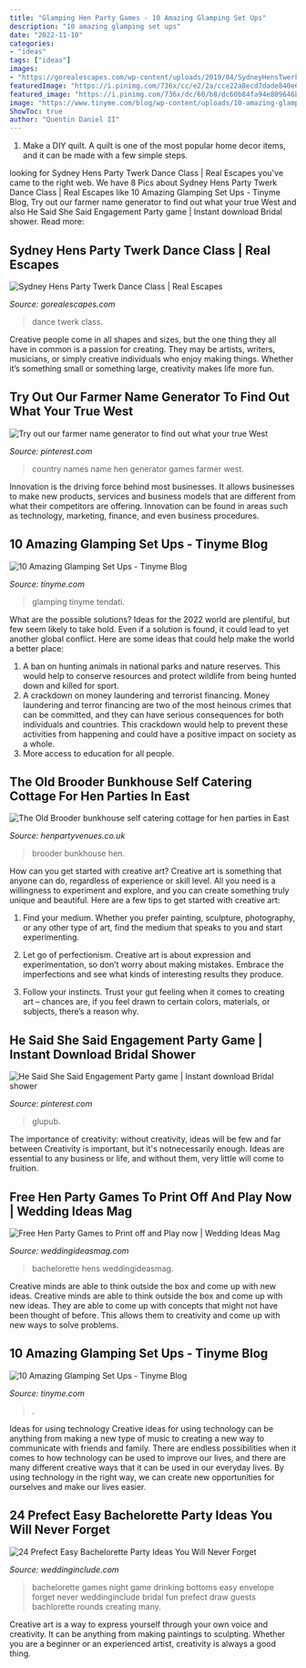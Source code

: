 ```yaml
---
title: "Glamping Hen Party Games - 10 Amazing Glamping Set Ups"
description: "10 amazing glamping set ups"
date: "2022-11-10"
categories:
- "ideas"
tags: ["ideas"]
images:
- "https://gorealescapes.com/wp-content/uploads/2019/04/SydneyHensTwerkIt.jpg"
featuredImage: "https://i.pinimg.com/736x/cc/e2/2a/cce22a8ecd7dade840e67d2031974023--hen-party-games-country-names.jpg"
featured_image: "https://i.pinimg.com/736x/dc/60/b8/dc60b84fa94e809646b2986faf970819.jpg"
image: "https://www.tinyme.com/blog/wp-content/uploads/10-amazing-glamping-set-ups/10-Amazing-Glamping-Set-Ups-1.jpg"
ShowToc: true
author: "Quentin Daniel II"
---
```



1. Make a DIY quilt. A quilt is one of the most popular home decor items, and it can be made with a few simple steps.

	

		
looking for Sydney Hens Party Twerk Dance Class | Real Escapes you've came to the right web. We have 8 Pics about Sydney Hens Party Twerk Dance Class | Real Escapes like 10 Amazing Glamping Set Ups - Tinyme Blog, Try out our farmer name generator to find out what your true West and also He Said She Said Engagement Party game | Instant download Bridal shower. Read more:
		
    
## Sydney Hens Party Twerk Dance Class | Real Escapes

<img loading=lazy src="https://gorealescapes.com/wp-content/uploads/2019/04/SydneyHensTwerkIt.jpg" onerror="this.onerror=null;this.src='https://tse2.mm.bing.net/th?id=OIP.u6sdQ6LuyoC_oMq_UdZzngHaFh&amp;pid=15.1';" alt="Sydney Hens Party Twerk Dance Class | Real Escapes">

_Source: gorealescapes.com_

>dance twerk class. 

	

Creative people come in all shapes and sizes, but the one thing they all have in common is a passion for creating. They may be artists, writers, musicians, or simply creative individuals who enjoy making things. Whether it’s something small or something large, creativity makes life more fun.

    
## Try Out Our Farmer Name Generator To Find Out What Your True West

<img loading=lazy src="https://i.pinimg.com/736x/cc/e2/2a/cce22a8ecd7dade840e67d2031974023--hen-party-games-country-names.jpg" onerror="this.onerror=null;this.src='https://tse3.mm.bing.net/th?id=OIP.7fzBMjU1Yead6lIvaU5A_QHaLG&amp;pid=15.1';" alt="Try out our farmer name generator to find out what your true West">

_Source: pinterest.com_

>country names name hen generator games farmer west. 

	

Innovation is the driving force behind most businesses. It allows businesses to make new products, services and business models that are different from what their competitors are offering. Innovation can be found in areas such as technology, marketing, finance, and even business procedures.

    
## 10 Amazing Glamping Set Ups - Tinyme Blog

<img loading=lazy src="https://www.tinyme.com/blog/wp-content/uploads/10-amazing-glamping-set-ups/10-Amazing-Glamping-Set-Ups-3.jpg" onerror="this.onerror=null;this.src='https://tse4.mm.bing.net/th?id=OIP.Zv2wH7eqwVMaS9TC4G6MewHaE_&amp;pid=15.1';" alt="10 Amazing Glamping Set Ups - Tinyme Blog">

_Source: tinyme.com_

>glamping tinyme tendati. 

	

What are the possible solutions?
Ideas for the 2022 world are plentiful, but few seem likely to take hold. Even if a solution is found, it could lead to yet another global conflict. Here are some ideas that could help make the world a better place: 
1. A ban on hunting animals in national parks and nature reserves. This would help to conserve resources and protect wildlife from being hunted down and killed for sport.
2. A crackdown on money laundering and terrorist financing. Money laundering and terror financing are two of the most heinous crimes that can be committed, and they can have serious consequences for both individuals and countries. This crackdown would help to prevent these activities from happening and could have a positive impact on society as a whole.
3. More access to education for all people.

    
## The Old Brooder Bunkhouse Self Catering Cottage For Hen Parties In East

<img loading=lazy src="https://www.henpartyvenues.co.uk/self-catering/the-old-brooder-bunkhouse-1518436459-7.jpg" onerror="this.onerror=null;this.src='https://tse1.mm.bing.net/th?id=OIP.tHPJsZFr--Plv1Al1cyY0AHaFJ&amp;pid=15.1';" alt="The Old Brooder bunkhouse self catering cottage for hen parties in East">

_Source: henpartyvenues.co.uk_

>brooder bunkhouse hen. 

	

How can you get started with creative art?
Creative art is something that anyone can do, regardless of experience or skill level. All you need is a willingness to experiment and explore, and you can create something truly unique and beautiful. Here are a few tips to get started with creative art:
1. Find your medium. Whether you prefer painting, sculpture, photography, or any other type of art, find the medium that speaks to you and start experimenting.

2. Let go of perfectionism. Creative art is about expression and experimentation, so don’t worry about making mistakes. Embrace the imperfections and see what kinds of interesting results they produce.

3. Follow your instincts. Trust your gut feeling when it comes to creating art – chances are, if you feel drawn to certain colors, materials, or subjects, there’s a reason why.

    
## He Said She Said Engagement Party Game | Instant Download Bridal Shower

<img loading=lazy src="https://i.pinimg.com/736x/dc/60/b8/dc60b84fa94e809646b2986faf970819.jpg" onerror="this.onerror=null;this.src='https://tse4.mm.bing.net/th?id=OIP.Fz3OKMjmNSV4Ou2gaWPkkAHaKO&amp;pid=15.1';" alt="He Said She Said Engagement Party game | Instant download Bridal shower">

_Source: pinterest.com_

>glupub. 

	

The importance of creativity: without creativity, ideas will be few and far between
Creativity is important, but it's notnecessarily enough. Ideas are essential to any business or life, and without them, very little will come to fruition.

    
## Free Hen Party Games To Print Off And Play Now | Wedding Ideas Mag

<img loading=lazy src="https://www.weddingideasmag.com/wp-content/uploads/2018/09/hen-party-games-Bridal-Bingo-768x1443.jpg" onerror="this.onerror=null;this.src='https://tse4.mm.bing.net/th?id=OIP.atRdP1DQqOio551QiC7KTwHaN6&amp;pid=15.1';" alt="Free Hen Party Games to Print off and Play now | Wedding Ideas Mag">

_Source: weddingideasmag.com_

>bachelorette hens weddingideasmag. 

	

Creative minds are able to think outside the box and come up with new ideas.
Creative minds are able to think outside the box and come up with new ideas. They are able to come up with concepts that might not have been thought of before. This allows them to creativity and come up with new ways to solve problems.

    
## 10 Amazing Glamping Set Ups - Tinyme Blog

<img loading=lazy src="https://www.tinyme.com/blog/wp-content/uploads/10-amazing-glamping-set-ups/10-Amazing-Glamping-Set-Ups-1.jpg" onerror="this.onerror=null;this.src='https://tse4.mm.bing.net/th?id=OIP.TdUm3l8v95oh7pmSCgk--AHaEC&amp;pid=15.1';" alt="10 Amazing Glamping Set Ups - Tinyme Blog">

_Source: tinyme.com_

>. 

	

Ideas for using technology
Creative ideas for using technology can be anything from making a new type of music to creating a new way to communicate with friends and family. There are endless possibilities when it comes to how technology can be used to improve our lives, and there are many different creative ways that it can be used in our everyday lives. By using technology in the right way, we can create new opportunities for ourselves and make our lives easier.

    
## 24 Prefect Easy Bachelorette Party Ideas You Will Never Forget

<img loading=lazy src="https://www.weddinginclude.com/wp-content/uploads/2017/05/Bottoms-Up....-Drinking-game-for-bachelorette-party.jpg" onerror="this.onerror=null;this.src='https://tse2.mm.bing.net/th?id=OIP.AZFugkVt5UwHqC7IUvJBgAHaJ4&amp;pid=15.1';" alt="24 Prefect Easy Bachelorette Party Ideas You Will Never Forget">

_Source: weddinginclude.com_

>bachelorette games night game drinking bottoms easy envelope forget never weddinginclude bridal fun prefect draw guests bachlorette rounds creating many. 

	

Creative art is a way to express yourself through your own voice and creativity. It can be anything from making paintings to sculpting. Whether you are a beginner or an experienced artist, creativity is always a good thing.

